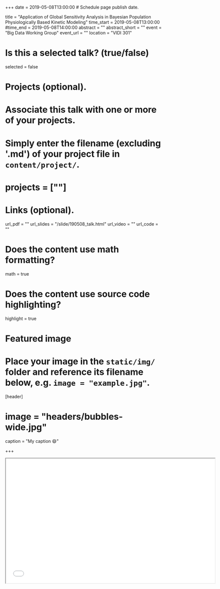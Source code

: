 +++
date = 2019-05-08T13:00:00  # Schedule page publish date.
  
title = "Application of Global Sensitivity Analysis in Bayesian Population Physiologically Based Kinetic Modeling"
time_start = 2019-05-08T13:00:00
#time_end = 2019-05-08T14:00:00
abstract = ""
abstract_short = ""
event = "Big Data Working Group"
event_url = ""
location = "VIDI 301"
  
# Is this a selected talk? (true/false)
selected = false
  
# Projects (optional).
#   Associate this talk with one or more of your projects.
#   Simply enter the filename (excluding '.md') of your project file in `content/project/`.
# projects = [""]
  
# Links (optional).
url_pdf = ""
url_slides = "/slide/190508_talk.html"
url_video = ""
url_code = ""
  
# Does the content use math formatting?
math = true
  
# Does the content use source code highlighting?
highlight = true
  
# Featured image
# Place your image in the `static/img/` folder and reference its filename below, e.g. `image = "example.jpg"`.
[header]
# image = "headers/bubbles-wide.jpg"
caption = "My caption :smile:"
  
+++
    
<iframe src="/slide/190508_talk.html#1" width="672" height="400px"></iframe>
